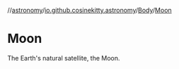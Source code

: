 //[astronomy](../../../../index.md)/[io.github.cosinekitty.astronomy](../../index.md)/[Body](../index.md)/[Moon](index.md)

# Moon

The Earth's natural satellite, the Moon.

